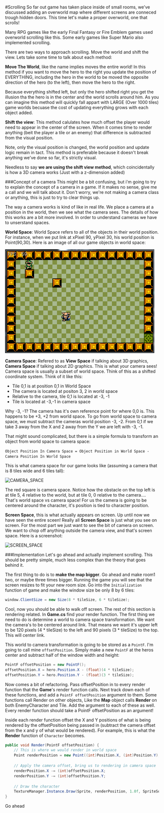 #Scrolling
So far out game has taken place inside of small rooms, we've discussed adding an overworld map where different screens are conneced trough hidden doors. This time let's make a proper overworld, one that scrolls!

Many RPG games like the early Final Fantasy or Fire Emblem games used overworld scrolling like this. Some early games like Super Mario also implemented scrolling.

There are two ways to approach scrolling. Move the world and shift the view. Lets take some time to talk about each method:

**Move The World**, like the name implies moves the entire world! In this method if you want to move the hero to the right you update the position of EVERYTHING, including the hero in the world to be moved the opposite direction of the hero (to the left), then move the hero to the right. 

Because everything shifted left, but only the hero shifted right you get the illusion tha the hero is in the center and the world scrolls around him. As you can imagine this method will quickly fall appart with LARGE (Over 1000 tiles) game worlds becuase the cost of updating everything grows with each object added.

**Shift the view**: This method calulates how much offset the player would need to appear in the center of the screen. When it comes time to render anything (beit the player a tile or an enemy) that difference is subtracted from the visual position.

Note, only the visual position is changed, the world position and update logic remain in tact. This method is preferable because it doesn't break anything we've done so far, it's strictly visual.

Needless to say **we are using the shift view method**, which coincidentally is how a 3D camera works (Just with a z-dimension added)

###Concept of a camera
This might be a bit confusing, but i'm going to try to explain the concept of a camera in a game. If it makes no sense, give me a call and we will talk about it. Don't worry, we're not making a camera class or anything, this is just to try to clear things up.

The way a camera works is kind of like in real life. We place a camera at a position in the world, then we see what the camera sees. The details of how this works are a bit more involved. In order to understand cameras we have to unserstand spaces.

**World Space**: World Space refers to all of the objects in their world position. For instance, when we put link at xPixel 90, yPixel 30, his world position is Point(90,30). Here is an image of all our game objects in world space:

![WORLD_SPACE](Images/world_space.PNG)

**Camera Space**: Refered to as **View Space** if talking about 3D graphics, **Camera Space** if talking about 2D graphics. This is what your camera sees! Camera space is usually a subset of world space. Think of this as a shifted coordinate system. Think of it like this:

* Tile 0,1 is at position 0,1 in World Space
* The camera is located at positon 3, 2 in world space
* Relative to the camera, tile 0,1 is located at -3, -1
* Tile is located at -3,-1 in camera space

Why -3, -1? The camera has it's own reference point for where 0,0 is. This happens to be +3, +2 from world space. To go from world space to camera space, we must subtract the cameras world position -3, -2. From 0,1 if we take 3 away from the X and 2 away from the Y we are left with -3, -1.

That might sound complicated, but there is a simple formula to transform an object from world space to camera space:

```Object Position In Camera Space = Object Position in World Space - Camera Position In World Space```

This is what camera space for our game looks like (assuming a camera that is 8 tiles wide and 6 tiles tall):

![CAMERA_SPACE](Images/camera_space.PNG)

The red square is camera space. Notice how the obstacle on the top left is at tile 5, 4 relative to the world, but at tile 0, 0 relative to the camera.... That's world space vs camera space! For us the camera is going to be centered around the character, it's position is tied to character position.

**Screen Space**, this is what actually appears on screen. Up until now we have seen the entire sceen! Really all **Screen Space** is just what you see on screen. For the most part we just want to see the bit of camera on screen. We want to chop off anything outside the camera view, and that's screen space. Here is a screenshot:

![SCREEN_SPACE](Images/screen_space.PNG)

###Implementation
Let's go ahead and actually implement scrolling. This should be pretty simple, much less complex than the theory that goes behind it. 

The first thing to do is to **make the map bigger**. Go ahead and make room1 two, or maybe three times bigger. Running the game you will see that the screen resizes to fit your new room size. Go into the ```Initialization``` function of game and make the window size be only 8 by 6 tiles:

```cs
window.ClientSize = new Size(8 * tileSize, 6 * tileSize);
```

Cool, now you should be able to walk off screen. The rest of this section is rendering related. In **Game.cs** find your render function. The first thing we need to do is determine a world to camera space transformation. We want the camera's to be centered around link. That means we want it's upper left to be 120 pixels (4 * tileSize) to the left and 90 pixels (3 * tileSize) to the top. This will center link.

This world to camera transformation is going to be stored as a ```PointF```. I'm going to call mine ```offsetPosition```. Simply make a new ```PointF``` at the heros center and subtract half of the window width and height:

```cs
PointF offsetPosition = new PointF();
offsetPosition.X = hero.Position.X - (float)(4 * tileSize);
offsetPosition.Y = hero.Position.Y - (float)(3 * tileSize);
```

Now comes a bit of refactoring. Pass offsetPosition in to every render function that the **Game**'s render function calls. Next track down each of these functions, and add a ```PointF offsetPosition``` argument to them. Some functions call Render on other objects, Like the **Map** object calls **Render** on both EnemyCharacter and Tile. Add the argument to each of these as well. Every render function should take a PointF offsetPosition as an argument!

Inside each render function offset the X and Y positions of what is being rendered by the  offsetPosition being passed in (subtract the camera offset from the x and y of what would be rendered). For example, this is what the **Render** function of ```Character``` becomes.

```cs
public void Render(PointF offsetPosition) {
    // This is where we would render in world space
    Point renderPosition = new Point((int)Position.X, (int)Position.Y);
    
    // Apply the camera offset, bring us to rendering in camera space
    renderPosition.X -= (int)offsetPosition.X;
    renderPosition.Y -= (int)offsetPosition.Y;

    // Draw the character
    TextureManager.Instance.Draw(Sprite, renderPosition, 1.0f, SpriteSources[currentSprite][currentFrame]);
}
```

Go ahead